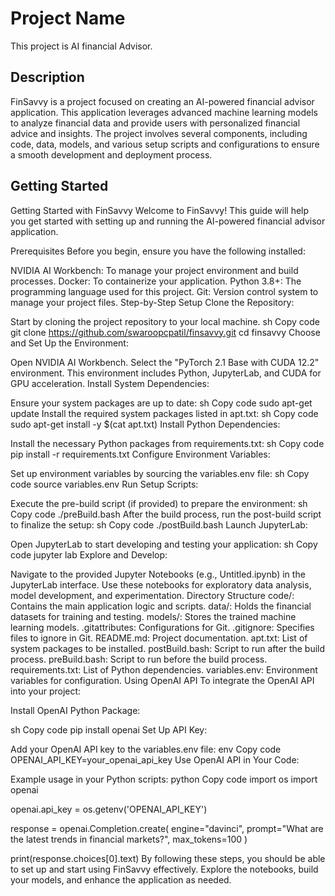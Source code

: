 # Project Name
This project is AI financial Advisor. 

## Description
FinSavvy is a project focused on creating an AI-powered financial advisor application. This application leverages advanced machine learning models to analyze financial data and provide users with personalized financial advice and insights. The project involves several components, including code, data, models, and various setup scripts and configurations to ensure a smooth development and deployment process.

## Getting Started
Getting Started with FinSavvy
Welcome to FinSavvy! This guide will help you get started with setting up and running the AI-powered financial advisor application.

Prerequisites
Before you begin, ensure you have the following installed:

NVIDIA AI Workbench: To manage your project environment and build processes.
Docker: To containerize your application.
Python 3.8+: The programming language used for this project.
Git: Version control system to manage your project files.
Step-by-Step Setup
Clone the Repository:

Start by cloning the project repository to your local machine.
sh
Copy code
git clone https://github.com/swaroopcpatil/finsavvy.git
cd finsavvy
Choose and Set Up the Environment:

Open NVIDIA AI Workbench.
Select the "PyTorch 2.1 Base with CUDA 12.2" environment. This environment includes Python, JupyterLab, and CUDA for GPU acceleration.
Install System Dependencies:

Ensure your system packages are up to date:
sh
Copy code
sudo apt-get update
Install the required system packages listed in apt.txt:
sh
Copy code
sudo apt-get install -y $(cat apt.txt)
Install Python Dependencies:

Install the necessary Python packages from requirements.txt:
sh
Copy code
pip install -r requirements.txt
Configure Environment Variables:

Set up environment variables by sourcing the variables.env file:
sh
Copy code
source variables.env
Run Setup Scripts:

Execute the pre-build script (if provided) to prepare the environment:
sh
Copy code
./preBuild.bash
After the build process, run the post-build script to finalize the setup:
sh
Copy code
./postBuild.bash
Launch JupyterLab:

Open JupyterLab to start developing and testing your application:
sh
Copy code
jupyter lab
Explore and Develop:

Navigate to the provided Jupyter Notebooks (e.g., Untitled.ipynb) in the JupyterLab interface.
Use these notebooks for exploratory data analysis, model development, and experimentation.
Directory Structure
code/: Contains the main application logic and scripts.
data/: Holds the financial datasets for training and testing.
models/: Stores the trained machine learning models.
.gitattributes: Configurations for Git.
.gitignore: Specifies files to ignore in Git.
README.md: Project documentation.
apt.txt: List of system packages to be installed.
postBuild.bash: Script to run after the build process.
preBuild.bash: Script to run before the build process.
requirements.txt: List of Python dependencies.
variables.env: Environment variables for configuration.
Using OpenAI API
To integrate the OpenAI API into your project:

Install OpenAI Python Package:

sh
Copy code
pip install openai
Set Up API Key:

Add your OpenAI API key to the variables.env file:
env
Copy code
OPENAI_API_KEY=your_openai_api_key
Use OpenAI API in Your Code:

Example usage in your Python scripts:
python
Copy code
import os
import openai

openai.api_key = os.getenv('OPENAI_API_KEY')

response = openai.Completion.create(
    engine="davinci",
    prompt="What are the latest trends in financial markets?",
    max_tokens=100
)

print(response.choices[0].text)
By following these steps, you should be able to set up and start using FinSavvy effectively. Explore the notebooks, build your models, and enhance the application as needed.

